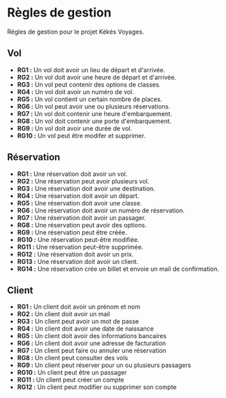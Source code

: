 # Règles de gestion

Régles de gestion pour le projet Kékés Voyages.

## Vol

- **RG1 :** Un vol doit avoir un lieu de départ et d'arrivée.
- **RG2 :** Un vol doit avoir une heure de départ et d'arrivée.
- **RG3 :** Un vol peut contenir des options de classes.
- **RG4 :** Un vol doit avoir un numéro de vol.
- **RG5 :** Un vol contient un certain nombre de places.
- **RG6 :** Un vol peut avoir une ou plusieurs réservations.
- **RG7 :** Un vol doit contenir une heure d'embarquement.
- **RG8 :** Un vol doit contenir une porte d'embarquement.
- **RG9 :** Un vol doit avoir une durée de vol.
- **RG10 :** Un vol peut être modifer et supprimer.

## Réservation

- **RG1 :** Une réservation doit avoir un vol.
- **RG2 :** Une réservation peut avoir plusieurs vol.
- **RG3 :** Une réservation doit avoir une destination.
- **RG4 :** Une réservation doit avoir un départ.
- **RG5 :** Une réservation doit avoir une classe.
- **RG6 :** Une réservation doit avoir un numéro de réservation.
- **RG7 :** Une réservation doit avoir un passager.
- **RG8 :** Une réservation peut avoir des options.
- **RG9 :** Une réservation peut être créée.
- **RG10 :** Une réservation peut-être modifiée.
- **RG11 :** Une réservation peut-être supprimée.
- **RG12 :** Une réservation doit avoir un prix.
- **RG13 :** Une réservation doit avoir un client.
- **RG14 :** Une réservation crée un billet et envoie un mail de confirmation.

## Client

- **RG1 :** Un client doit avoir un prénom et nom
- **RG2 :** Un client doit avoir un mail
- **RG3 :** Un client peut avoir un mot de passe
- **RG4 :** Un client doit avoir une date de naissance
- **RG5 :** Un client doit avoir des informations bancaires
- **RG6 :** Un client doit avoir une adresse de facturation
- **RG7 :** Un client peut faire ou annuler une réservation
- **RG8 :** Un client peut consulter des vols
- **RG9 :** Un client peut réserver pour un ou plusieurs passagers
- **RG10 :** Un client peut être un passager
- **RG11 :** Un client peut créer un compte
- **RG12 :** Un client peut modifier ou supprimer son compte
